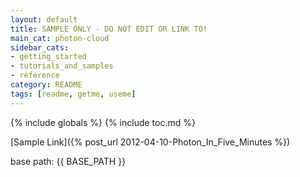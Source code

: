 ```yaml
---
layout: default
title: SAMPLE ONLY - DO NOT EDIT OR LINK TO!
main_cat: photon-cloud
sidebar_cats:
- getting_started
- tutorials_and_samples
- reference
category: README
tags: [readme, getme, useme]
---
```

{% include globals %}
{% include toc.md %}

[Sample Link]({% post_url 2012-04-10-Photon_In_Five_Minutes %})

base path: {{ BASE_PATH }}